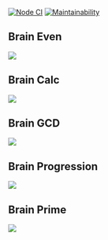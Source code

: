 [![Node CI](https://github.com/Mikhail1992/frontend-project-lvl1/workflows/Node.js%20CI/badge.svg)](https://github.com/Mikhail1992/frontend-project-lvl1/actions)
[![Maintainability](https://api.codeclimate.com/v1/badges/a99a88d28ad37a79dbf6/maintainability)](https://codeclimate.com/github/codeclimate/codeclimate/maintainability)

## Brain Even

<a href="https://asciinema.org/a/XeaPpKHPTMUhniahFJ696F69N" target="_blank"><img src="https://asciinema.org/a/XeaPpKHPTMUhniahFJ696F69N.svg" /></a>

## Brain Calc
<a href="https://asciinema.org/a/Scy4328p3G5Va4GYDuOgxVuJb" target="_blank"><img src="https://asciinema.org/a/Scy4328p3G5Va4GYDuOgxVuJb.svg" /></a>

## Brain GCD
<a href="https://asciinema.org/a/1ASElKKr46hruUGIxHFu4okBM" target="_blank"><img src="https://asciinema.org/a/1ASElKKr46hruUGIxHFu4okBM.svg" /></a>

## Brain Progression
<a href="https://asciinema.org/a/qw7nky1CkM0lfPLCWGVdLxcCz" target="_blank"><img src="https://asciinema.org/a/qw7nky1CkM0lfPLCWGVdLxcCz.svg" /></a>

## Brain Prime
<a href="https://asciinema.org/a/H8FdoladdMB6YW8Nutcu38xDG" target="_blank"><img src="https://asciinema.org/a/H8FdoladdMB6YW8Nutcu38xDG.svg" /></a>
